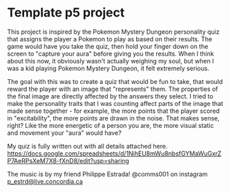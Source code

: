 # Template p5 project

This project is inspired by the Pokemon Mystery Dungeon personality quiz that assigns the player a Pokemon to play as based on their results. The game would have you take the quiz, then hold your finger down on the screen to "capture your aura" before giving you the results. When I think about this now, it obviously wasn't actually weighing my soul, but when I was a kid playing Pokemon Mystery Dungeon, it felt extremely serious.

The goal with this was to create a quiz that would be fun to take, that would reward the player with an image that "represents" them. The properties of the final image are directly affected by the answers they select. I tried to make the personality traits that I was counting affect parts of the image that made sense together - for example, the more points that the player scored in "excitability", the more points are drawn in the noise. That makes sense, right? Like the more energetic of a person you are, the more visual static and movement your "aura" would have?

My quiz is fully written out with all details attached here.
https://docs.google.com/spreadsheets/d/1NihEU8mWu8nbsfGYMaWuGxrZP7AeRPsXeM7X8-fXnD8/edit?usp=sharing

The music is by my friend Philippe Estrada!
@comms001 on instagram
p_estrd@live.concordia.ca